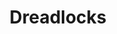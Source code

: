 ---
title: Dreadlocks
crosslinks:
- redditgetsdrawn
- Wigs
- milliondollarextreme
- NoPoo
- FierceFlow
- holofractal
- Blackfellas
---